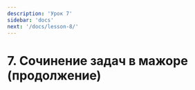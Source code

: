 ```yaml
---
description: 'Урок 7'
sidebar: 'docs'
next: '/docs/lesson-8/'
---
```


# 7. Сочинение задач в мажоре (продолжение)
